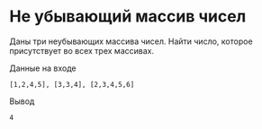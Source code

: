 # Не убывающий массив чисел

Даны три неубывающих массива чисел. 
Найти число, которое присутствует во всех трех массивах.

Данные на входе

```shell
[1,2,4,5], [3,3,4], [2,3,4,5,6]
```

Вывод
```shell
4
```

